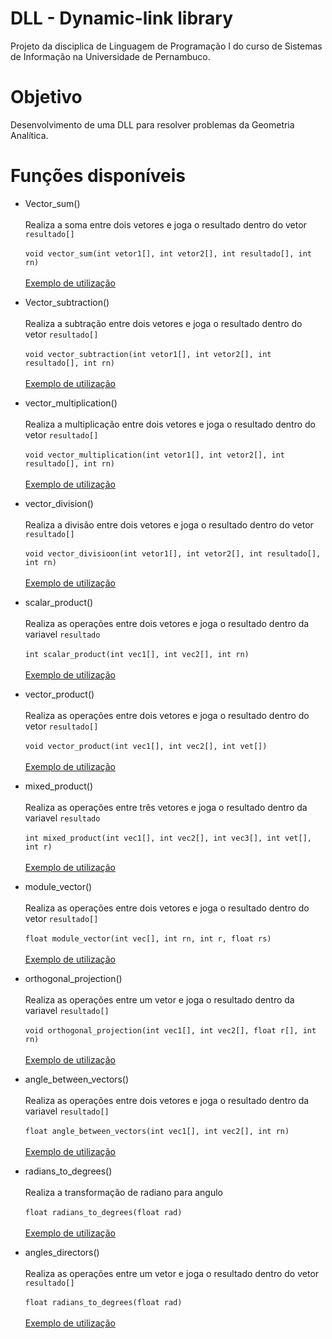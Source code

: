 # DLL - Dynamic-link library 
Projeto da disciplica de Linguagem de Programação I do curso de Sistemas de Informação na Universidade de Pernambuco.

# Objetivo

Desenvolvimento de uma DLL para resolver problemas da Geometria Analítica.

# Funções disponíveis
- Vector_sum() <br><br>
  Realiza a soma entre dois vetores e joga o resultado dentro do vetor ```resultado[]``` <br> <br>
 ```void vector_sum(int vetor1[], int vetor2[], int resultado[], int rn)``` <br> <br>
 [Exemplo de utilização](https://github.com/mateuschaves/DLL/blob/master/exemplos/vector_sum.c)
 
 
- Vector_subtraction() <br><br>
  Realiza a subtração entre dois vetores e joga o resultado dentro do vetor ```resultado[]``` <br> <br>
 ```void vector_subtraction(int vetor1[], int vetor2[], int resultado[], int rn)``` <br> <br>
 [Exemplo de utilização](https://github.com/mateuschaves/DLL/blob/master/exemplos/vector_subtraction.c)


- vector_multiplication() <br><br>
  Realiza a multiplicação entre dois vetores e joga o resultado dentro do vetor ```resultado[]``` <br><br>
 ```void vector_multiplication(int vetor1[], int vetor2[], int resultado[], int rn)``` <br> <br>
 [Exemplo de utilização](https://github.com/mateuschaves/DLL/blob/master/exemplos/multiplicação_de_vetores.c)




- vector_division() <br><br>
  Realiza a divisão entre dois vetores e joga o resultado dentro do vetor ```resultado[]``` <br><br>
 ```void vector_divisioon(int vetor1[], int vetor2[], int resultado[], int rn)``` <br> <br>
 [Exemplo de utilização](https://github.com/mateuschaves/DLL/blob/master/exemplos/divisão_de_vetor.c)


- scalar_product() <br><br>
  Realiza as operações entre dois vetores e joga o resultado dentro da variavel  ```resultado``` <br><br>
 ```int scalar_product(int vec1[], int vec2[], int rn)``` <br> <br>
 [Exemplo de utilização](https://github.com/mateuschaves/DLL/blob/master/exemplos/produto_escalar.c)

- vector_product() <br><br>
  Realiza as operações entre dois vetores e joga o resultado dentro do vetor ```resultado[]``` <br><br>
 ```void vector_product(int vec1[], int vec2[], int vet[])``` <br> <br>
 [Exemplo de utilização](https://github.com/mateuschaves/DLL/blob/master/exemplos/produto_vetorial.c)


- mixed_product() <br><br>
  Realiza as operações entre três vetores e joga o resultado dentro da variavel ```resultado``` <br><br>
 ```int mixed_product(int vec1[], int vec2[], int vec3[], int vet[], int r)``` <br> <br>
 [Exemplo de utilização](https://github.com/mateuschaves/DLL/blob/master/exemplos/produto_misto.c)






- module_vector() <br><br>
  Realiza as operações entre dois vetores e joga o resultado dentro do vetor ```resultado[]``` <br><br>
 ```float module_vector(int vec[], int rn, int r, float rs)``` <br> <br>
 [Exemplo de utilização](https://github.com/mateuschaves/DLL/blob/master/exemplos/modulo_de_um_vetor.c)



- orthogonal_projection() <br><br>
  Realiza as operações entre um vetor e joga o resultado dentro da variavel ```resultado[]``` <br><br>
 ```void orthogonal_projection(int vec1[], int vec2[], float r[], int rn)``` <br> <br>
 [Exemplo de utilização](https://github.com/mateuschaves/DLL/blob/master/exemplos/projeção_ortogonal.c)



- angle_between_vectors() <br><br>
  Realiza as operações entre dois vetores e joga o resultado dentro da variavel ```resultado[]``` <br><br>
 ```float angle_between_vectors(int vec1[], int vec2[], int rn)``` <br> <br>
 [Exemplo de utilização](https://github.com/mateuschaves/DLL/blob/master/exemplos/angulos_entre_vetores.c)


- radians_to_degrees() <br><br>
  Realiza a transformação de radiano para angulo  <br><br>
 ```float radians_to_degrees(float rad)``` <br> <br>
 [Exemplo de utilização](https://github.com/mateuschaves/DLL/blob/master/exemplos/radianos.c)



- angles_directors() <br><br>
  Realiza as operações entre um  vetor e joga o resultado dentro do vetor ```resultado[]``` <br><br>
 ```float radians_to_degrees(float rad)``` <br> <br>
 [Exemplo de utilização](https://github.com/mateuschaves/DLL/blob/master/exemplos/angulos_diretores.c)
